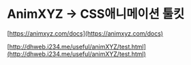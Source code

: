 # AnimXYZ → CSS애니메이션 툴킷

[https://animxyz.com/docs](https://animxyz.com/docs)

[http://dhweb.i234.me/useful/animXYZ/test.html](http://dhweb.i234.me/useful/animXYZ/test.html)

